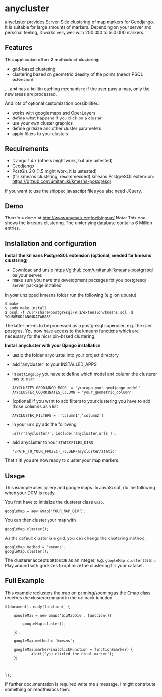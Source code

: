 anycluster
==========

anycluster provides Server-Side clustering of map markers for Geodjango. It is suitable for large amounts of markers. 
Depending on your server and personal feeling, it works very well with 200.000 to 500.000 markers.

Features
--------

This application offers 2 methods of clustering:
- grid-based clustering
- clustering based on geometric density of the points (needs PSQL extension)

... and has a builtin caching mechanism: if the user pans a map, only the new areas are processed.

And lots of optional customization possibilities:
- works with google maps and OpenLayers
- define what happens if you click on a cluster
- use your own cluster graphics
- define gridsize and other cluster parameters
- apply filters to your clusters


Requirements
------------

- Django 1.4.x (others might work, but are untested)
- Geodjango
- PostGis 2.0 (1.5 might work, it is untested)
- (for kmeans clustering, recommended) kmeans PostgreSQL extension: https://github.com/umitanuki/kmeans-postgresql

If you want to use the shipped javascript files you also need JQuery.


Demo
----

There's a demo at http://www.anymals.org/nx/bigmap/
Note: This one shows the kmeans clustering. The underlying database contains 6 Million entries.


Installation and configuration
------------------------------
__Install the kmeans PostgreSQL extension (optional, needed for kmeans clustering)__
- Download and unzip https://github.com/umitanuki/kmeans-postgresql on your server.
- make sure you have the development packages for you postgresql server package installed

In your unzipped kmeans folder run the following (e.g. on ubuntu)

    $ make
    $ sudo make install
    $ psql -f /usr/share/postgresql/9.1/extension/kmeans.sql -d YOURGEODJANGODATABASE

The latter needs to be processed as a postgresql superuser, e.g. the user postgres.
You now have access to the kmeans functions which are necessary for the nicer pin-based clustering.


__Install anycluster with your Django installation__
- unzip the folder anycluster into your project directory
- add 'anycluster' to your INSTALLED_APPS
- in ``settings.py`` you have to define which model and column the clusterer has to use:

    ``ANYCLUSTER_GEODJANGO_MODEL = "yourapp.your_geodjango_model"``
    ``ANYCLUSTER_COORDINATES_COLUMN = "your_geometric_column"``

- (optional) if you want to add filters to your clustering you have to add those columns as a list

    ``ANYCLUSTER_FILTERS = ['column1','column2']``


- in your urls.py add the following

    ``url(r'anycluster/', include('anycluster.urls')),``
    
- add anycluster to your ``STATICFILES_DIRS``

    ``'/PATH_TO_YOUR_PROJECT_FOLDER/anycluster/static'``


That's it! you are now ready to cluster your map markers.


Usage
-----
This example uses jquery and google maps.
In JavaScript, do the following when your DOM is ready.

You first have to initialize the clusterer class ``Gmap``.
  
    googleMap = new Gmap('YOUR_MAP_DIV');
    
You can then cluster your map with

    googleMap.cluster();
    
As the default cluster is a grid, you can change the clustering method:

    googleMap.method = 'kmeans';
    googleMap.cluster();    
    

The clusterer accepts ``GRIDSIZE`` as an integer, e.g. ``googleMap.cluster(256);``. Play around with gridsizes to optimize the clustering for your dataset.


Full Example
------------

This example reclusters the map on panning/zooming as the Gmap class receives the clustercommand in the callback function.

    $(document).ready(function() {

        googleMap = new Gmap('bigMapDiv', function(){
            
            googleMap.cluster();
            
        });
        
        googleMap.method = 'kmeans';
        
        googleMap.markerFinalClickFunction = function(marker) {
                alert('you clicked the final marker');
        };
        
        
        
    });


If further documentation is required write me a message. I might contribute something on readthedocs then.
